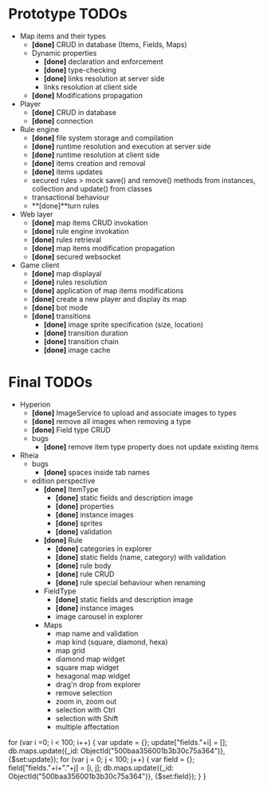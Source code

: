 # Prototype TODOs

- Map items and their types
    - **[done]** CRUD in database (Items, Fields, Maps)
    - Dynamic properties
        - **[done]** declaration and enforcement 
        - **[done]** type-checking
        - **[done]** links resolution at server side
        - links resolution at client side
    - **[done]** Modifications propagation
- Player
    - **[done]** CRUD in database
    - **[done]** connection
- Rule engine 
    - **[done]** file system storage and compilation
    - **[done]** runtime resolution and execution at server side
    - **[done]** runtime resolution at client side
    - **[done]** items creation and removal
    - **[done]** items updates
    - secured rules > mock save() and remove() methods from instances, collection and update() from classes
    - transactional behaviour
    - **[done]**turn rules
- Web layer
    - **[done]** map items CRUD invokation
    - **[done]** rule engine invokation
    - **[done]** rules retrieval
    - **[done]** map items modification propagation
    - **[done]** secured websocket
- Game client
    - **[done]** map displayal
    - **[done]** rules resolution
    - **[done]** application of map items modifications 
    - **[done]** create a new player and display its map
    - **[done]** bot mode
    - **[done]** transitions
        - **[done]** image sprite specification (size, location)
        - **[done]** transition duration
        - **[done]** transition chain
        - **[done]** image cache

# Final TODOs

- Hyperion
    - **[done]** ImageService to upload and associate images to types
    - **[done]** remove all images when removing a type
    - **[done]** Field type CRUD
    - bugs
        - **[done]** remove item type property does not update existing items
- Rheia
    - bugs
        - **[done]** spaces inside tab names 
    - edition perspective
        - **[done]** ItemType
            - **[done]** static fields and description image
            - **[done]** properties
            - **[done]** instance images
            - **[done]** sprites
            - **[done]** validation
        - **[done]** Rule
            - **[done]** categories in explorer
            - **[done]** static fields (name, category) with validation
            - **[done]** rule body
            - **[done]** rule CRUD
            - **[done]** rule special behaviour when renaming
        - FieldType
            - **[done]** static fields and description image
            - **[done]** instance images
            - image carousel in explorer
        - Maps
            - map name and validation
            - map kind (square, diamond, hexa)
            - map grid
            - diamond map widget
            - square map widget
            - hexagonal map widget
            - drag'n drop from explorer
            - remove selection
            - zoom in, zoom out
            - selection with Ctrl
            - selection with Shift
            - multiple affectation

            
for (var i =0; i < 100; i++) {
    var update = {};
    update["fields."+i] = [];
    db.maps.update({_id: ObjectId("500baa356001b3b30c75a364")}, {$set:update});
    for (var j = 0; j < 100; j++) {
        var field = {};
        field["fields."+i+"."+j] = [i, j];
        db.maps.update({_id: ObjectId("500baa356001b3b30c75a364")}, {$set:field});
    }
}